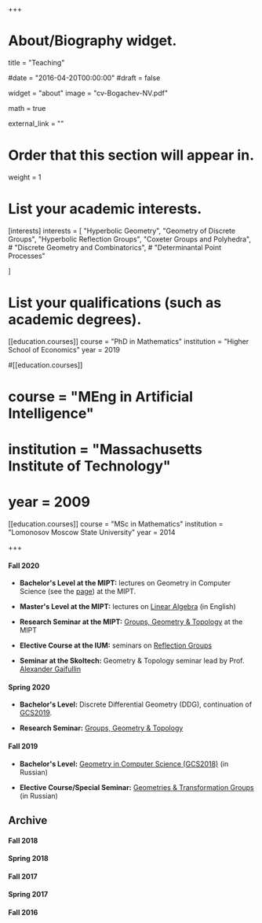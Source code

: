 +++
# About/Biography widget.

title = "Teaching"

#date = "2016-04-20T00:00:00"
#draft = false

widget = "about"
image = "cv-Bogachev-NV.pdf"

math = true

external_link = ""

# Order that this section will appear in.
weight = 1

# List your academic interests.
[interests]
  interests = [
    "Hyperbolic Geometry",
    "Geometry of Discrete Groups",
    "Hyperbolic Reflection Groups",
    "Coxeter Groups and Polyhedra",
    # "Discrete Geometry and Combinatorics",
    # "Determinantal Point Processes"

  ]


# List your qualifications (such as academic degrees).

[[education.courses]]
  course = "PhD in Mathematics"
  institution = "Higher School of Economics"
  year = 2019

#[[education.courses]]
#  course = "MEng in Artificial Intelligence"
#  institution = "Massachusetts Institute of Technology"
#  year = 2009

[[education.courses]]
  course = "MSc in Mathematics"
  institution = "Lomonosov Moscow State University"
  year = 2014
 
+++

#### Fall 2020

- **Bachelor's Level at the MIPT:** lectures on Geometry in Computer Science (see the [page](gcs20f)) at the MIPT.

- **Master's Level at the MIPT:** lectures on [Linear Algebra](linal20) (in English)

- **Research Seminar at the MIPT:** [Groups, Geometry & Topology]() at the MIPT

- **Elective Course at the IUM:** seminars on [Reflection Groups](https://ium.mccme.ru/f20/f20-SmirnovEY.html)

- **Seminar at the Skoltech:** Geometry & Topology seminar lead by Prof. [Alexander Gaifullin](https://crei.skoltech.ru/cas/ru/people-ru/aleksandr-gaifullin/)


#### Spring 2020

- **Bachelor's Level:** Discrete Differential Geometry (DDG), continuation of [GCS2019](gcs19f).

- **Research Seminar:** [Groups, Geometry & Topology](ResSem1920)

#### Fall 2019 



- **Bachelor's Level:** [Geometry in Computer Science (GCS2018)](gcs19f) (in Russian)

- **Elective Course/Special Seminar:** [Geometries & Transformation Groups](gtg19f) (in Russian)


## **Archive**

#### Fall 2018 

#### Spring 2018 

#### Fall 2017

#### Spring 2017

#### Fall 2016




